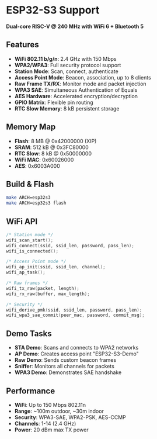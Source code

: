 # ESP32-S3 Support

**Dual-core RISC-V @ 240 MHz with WiFi 6 + Bluetooth 5**

## Features
- **WiFi 802.11 b/g/n**: 2.4 GHz with 150 Mbps
- **WPA2/WPA3**: Full security protocol support
- **Station Mode**: Scan, connect, authenticate
- **Access Point Mode**: Beacon, association, up to 8 clients
- **Raw Frame TX/RX**: Monitor mode and packet injection
- **WPA3 SAE**: Simultaneous Authentication of Equals
- **AES Hardware**: Accelerated encryption/decryption
- **GPIO Matrix**: Flexible pin routing
- **RTC Slow Memory**: 8 kB persistent storage

## Memory Map
- **Flash**: 8 MB @ 0x42000000 (XIP)
- **SRAM**: 512 kB @ 0x3FC80000
- **RTC Slow**: 8 kB @ 0x50000000
- **WiFi MAC**: 0x60026000
- **AES**: 0x6003A000

## Build & Flash
```bash
make ARCH=esp32s3
make ARCH=esp32s3 flash
```

## WiFi API
```c
/* Station mode */
wifi_scan_start();
wifi_connect(ssid, ssid_len, password, pass_len);
wifi_is_connected();

/* Access Point mode */
wifi_ap_init(ssid, ssid_len, channel);
wifi_ap_task();

/* Raw frames */
wifi_tx_raw(packet, length);
wifi_rx_raw(buffer, max_length);

/* Security */
wifi_derive_pmk(ssid, ssid_len, password, pass_len);
wifi_wpa3_sae_commit(peer_mac, password, commit_msg);
```

## Demo Tasks
- **STA Demo**: Scans and connects to WPA2 networks
- **AP Demo**: Creates access point "ESP32-S3-Demo"
- **Raw Demo**: Sends custom beacon frames
- **Sniffer**: Monitors all channels for packets
- **WPA3 Demo**: Demonstrates SAE handshake

## Performance
- **WiFi**: Up to 150 Mbps 802.11n
- **Range**: ~100m outdoor, ~30m indoor
- **Security**: WPA3-SAE, WPA2-PSK, AES-CCMP
- **Channels**: 1-14 (2.4 GHz)
- **Power**: 20 dBm max TX power
